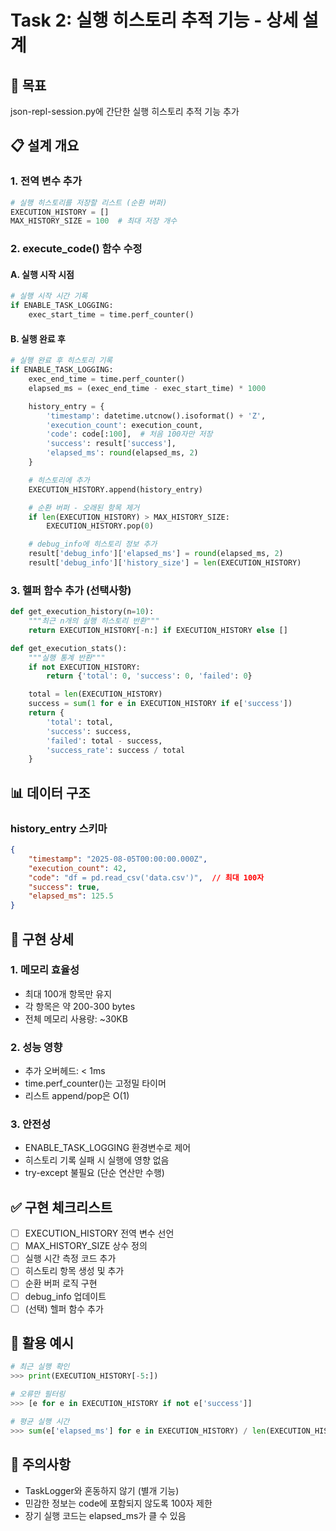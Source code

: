 # Task 2: 실행 히스토리 추적 기능 - 상세 설계

## 🎯 목표
json-repl-session.py에 간단한 실행 히스토리 추적 기능 추가

## 📋 설계 개요

### 1. 전역 변수 추가
```python
# 실행 히스토리를 저장할 리스트 (순환 버퍼)
EXECUTION_HISTORY = []
MAX_HISTORY_SIZE = 100  # 최대 저장 개수
```

### 2. execute_code() 함수 수정

#### A. 실행 시작 시점
```python
# 실행 시작 시간 기록
if ENABLE_TASK_LOGGING:
    exec_start_time = time.perf_counter()
```

#### B. 실행 완료 후
```python
# 실행 완료 후 히스토리 기록
if ENABLE_TASK_LOGGING:
    exec_end_time = time.perf_counter()
    elapsed_ms = (exec_end_time - exec_start_time) * 1000

    history_entry = {
        'timestamp': datetime.utcnow().isoformat() + 'Z',
        'execution_count': execution_count,
        'code': code[:100],  # 처음 100자만 저장
        'success': result['success'],
        'elapsed_ms': round(elapsed_ms, 2)
    }

    # 히스토리에 추가
    EXECUTION_HISTORY.append(history_entry)

    # 순환 버퍼 - 오래된 항목 제거
    if len(EXECUTION_HISTORY) > MAX_HISTORY_SIZE:
        EXECUTION_HISTORY.pop(0)

    # debug_info에 히스토리 정보 추가
    result['debug_info']['elapsed_ms'] = round(elapsed_ms, 2)
    result['debug_info']['history_size'] = len(EXECUTION_HISTORY)
```

### 3. 헬퍼 함수 추가 (선택사항)

```python
def get_execution_history(n=10):
    """최근 n개의 실행 히스토리 반환"""
    return EXECUTION_HISTORY[-n:] if EXECUTION_HISTORY else []

def get_execution_stats():
    """실행 통계 반환"""
    if not EXECUTION_HISTORY:
        return {'total': 0, 'success': 0, 'failed': 0}

    total = len(EXECUTION_HISTORY)
    success = sum(1 for e in EXECUTION_HISTORY if e['success'])
    return {
        'total': total,
        'success': success,
        'failed': total - success,
        'success_rate': success / total
    }
```

## 📊 데이터 구조

### history_entry 스키마
```json
{
    "timestamp": "2025-08-05T00:00:00.000Z",
    "execution_count": 42,
    "code": "df = pd.read_csv('data.csv')",  // 최대 100자
    "success": true,
    "elapsed_ms": 125.5
}
```

## 🔧 구현 상세

### 1. 메모리 효율성
- 최대 100개 항목만 유지
- 각 항목은 약 200-300 bytes
- 전체 메모리 사용량: ~30KB

### 2. 성능 영향
- 추가 오버헤드: < 1ms
- time.perf_counter()는 고정밀 타이머
- 리스트 append/pop은 O(1)

### 3. 안전성
- ENABLE_TASK_LOGGING 환경변수로 제어
- 히스토리 기록 실패 시 실행에 영향 없음
- try-except 불필요 (단순 연산만 수행)

## ✅ 구현 체크리스트

- [ ] EXECUTION_HISTORY 전역 변수 선언
- [ ] MAX_HISTORY_SIZE 상수 정의
- [ ] 실행 시간 측정 코드 추가
- [ ] 히스토리 항목 생성 및 추가
- [ ] 순환 버퍼 로직 구현
- [ ] debug_info 업데이트
- [ ] (선택) 헬퍼 함수 추가

## 🚀 활용 예시

```python
# 최근 실행 확인
>>> print(EXECUTION_HISTORY[-5:])

# 오류만 필터링
>>> [e for e in EXECUTION_HISTORY if not e['success']]

# 평균 실행 시간
>>> sum(e['elapsed_ms'] for e in EXECUTION_HISTORY) / len(EXECUTION_HISTORY)
```

## 📌 주의사항
- TaskLogger와 혼동하지 않기 (별개 기능)
- 민감한 정보는 code에 포함되지 않도록 100자 제한
- 장기 실행 코드는 elapsed_ms가 클 수 있음
